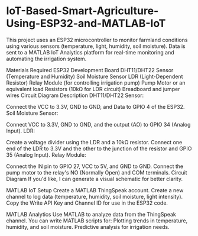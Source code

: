 # IoT-Based-Smart-Agriculture-Using-ESP32-and-MATLAB-IoT
This project uses an ESP32 microcontroller to monitor farmland conditions using various sensors (temperature, light, humidity, soil moisture). Data is sent to a MATLAB IoT Analytics platform for real-time monitoring and automating the irrigation system.

Materials Required
ESP32 Development Board
DHT11/DHT22 Sensor (Temperature and Humidity)
Soil Moisture Sensor
LDR (Light-Dependent Resistor)
Relay Module (for controlling irrigation pump)
Pump Motor or an equivalent load
Resistors (10kΩ for LDR circuit)
Breadboard and jumper wires
Circuit Diagram Description
DHT11/DHT22 Sensor:

Connect the VCC to 3.3V, GND to GND, and Data to GPIO 4 of the ESP32.
Soil Moisture Sensor:

Connect VCC to 3.3V, GND to GND, and the output (AO) to GPIO 34 (Analog Input).
LDR:

Create a voltage divider using the LDR and a 10kΩ resistor.
Connect one end of the LDR to 3.3V and the other to the junction of the resistor and GPIO 35 (Analog Input).
Relay Module:

Connect the IN pin to GPIO 27, VCC to 5V, and GND to GND.
Connect the pump motor to the relay's NO (Normally Open) and COM terminals.
Circuit Diagram
If you'd like, I can generate a visual schematic for better clarity.

MATLAB IoT Setup
Create a MATLAB ThingSpeak account.
Create a new channel to log data (temperature, humidity, soil moisture, light intensity).
Copy the Write API Key and Channel ID for use in the ESP32 code.

MATLAB Analytics
Use MATLAB to analyze data from the ThingSpeak channel.
You can write MATLAB scripts for:
Plotting trends in temperature, humidity, and soil moisture.
Predictive analysis for irrigation needs.
